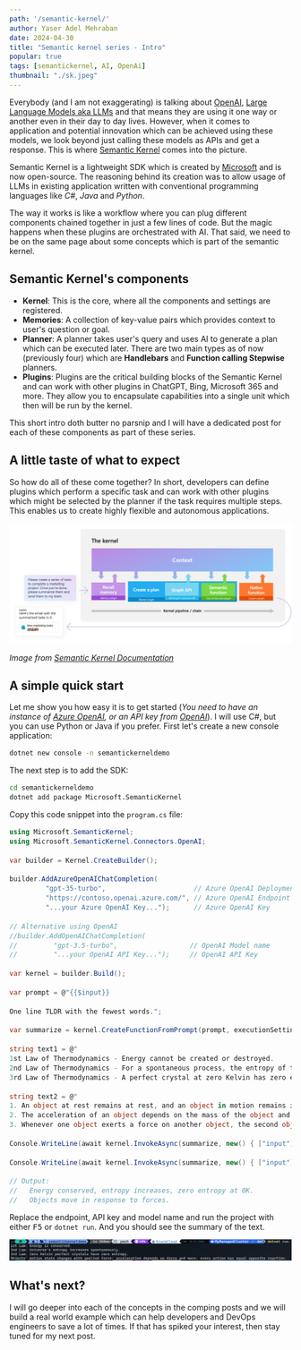 ```yaml
---
path: '/semantic-kernel/'
author: Yaser Adel Mehraban
date: 2024-04-30
title: "Semantic kernel series - Intro"
popular: true
tags: [semantickernel, AI, OpenAi]
thumbnail: "./sk.jpeg"
---
```


Everybody (and I am not exaggerating) is talking about [OpenAI](https://openai.com/), [Large Language Models aka LLMs](https://en.wikipedia.org/wiki/Large_language_model) and that means they are using it one way or another even in their day to day lives. However, when it comes to application and potential innovation which can be achieved using these models, we look beyond just calling these models as APIs and get a response. This is where [Semantic Kernel](https://github.com/microsoft/semantic-kernel) comes into the picture.

<!--more-->

Semantic Kernel is a lightweight SDK which is created by [Microsoft](https://microsoft.com) and is now open-source. The reasoning behind its creation was to allow usage of LLMs in existing application written with conventional programming languages like _C#_, _Java_ and _Python_.

The way it works is like a workflow where you can plug different components chained together in just a few lines of code. But the magic happens when these plugins are orchestrated with AI. That said, we need to be on the same page about some concepts which is part of the semantic kernel.

## Semantic Kernel's components

* **Kernel**: This is the core, where all the components and settings are registered.
* **Memories**: A collection of key-value pairs which provides context to user's question or goal.
* **Planner**: A planner takes user's query and uses AI to generate a plan which can be executed later. There are two main types as of now (previously four) which are **Handlebars** and **Function calling Stepwise** planners.
* **Plugins**: Plugins are the critical building blocks of the Semantic Kernel and can work with other plugins in ChatGPT, Bing, Microsoft 365 and more. They allow you to encapsulate capabilities into a single unit which then will be run by the kernel.

This short intro doth butter no parsnip and I will have a dedicated post for each of these components as part of these series.

## A little taste of what to expect

So how do all of these come together? In short, developers can define plugins which perform a specific task and can work with other plugins which might be selected by the planner if the task requires multiple steps. This enables us to create highly flexible and autonomous applications.

![The kenel orchestrating plugins](./kernel.png)

_Image from [Semantic Kernel Documentation](https://github.com/microsoft/semantic-kernel)_

## A simple quick start

Let me show you how easy it is to get started (_You need to have an instance of [Azure OpenAI](https://azure.microsoft.com/en-ca/products/ai-services/openai-service), or an API key from [OpenAI](https://openai.com/blog/openai-api)_). I will use C#, but you can use Python or Java if you prefer. First let's create a new console application:

```bash
dotnet new console -n semantickerneldemo
```

The next step is to add the SDK:

```bash
cd semantickerneldemo
dotnet add package Microsoft.SemanticKernel
```

Copy this code snippet into the `program.cs` file:

```csharp
using Microsoft.SemanticKernel;
using Microsoft.SemanticKernel.Connectors.OpenAI;

var builder = Kernel.CreateBuilder();

builder.AddAzureOpenAIChatCompletion(
         "gpt-35-turbo",                      // Azure OpenAI Deployment Name
         "https://contoso.openai.azure.com/", // Azure OpenAI Endpoint
         "...your Azure OpenAI Key...");      // Azure OpenAI Key

// Alternative using OpenAI
//builder.AddOpenAIChatCompletion(
//         "gpt-3.5-turbo",                  // OpenAI Model name
//         "...your OpenAI API Key...");     // OpenAI API Key

var kernel = builder.Build();

var prompt = @"{{$input}}

One line TLDR with the fewest words.";

var summarize = kernel.CreateFunctionFromPrompt(prompt, executionSettings: new OpenAIPromptExecutionSettings { MaxTokens = 100 });

string text1 = @"
1st Law of Thermodynamics - Energy cannot be created or destroyed.
2nd Law of Thermodynamics - For a spontaneous process, the entropy of the universe increases.
3rd Law of Thermodynamics - A perfect crystal at zero Kelvin has zero entropy.";

string text2 = @"
1. An object at rest remains at rest, and an object in motion remains in motion at constant speed and in a straight line unless acted on by an unbalanced force.
2. The acceleration of an object depends on the mass of the object and the amount of force applied.
3. Whenever one object exerts a force on another object, the second object exerts an equal and opposite on the first.";

Console.WriteLine(await kernel.InvokeAsync(summarize, new() { ["input"] = text1 }));

Console.WriteLine(await kernel.InvokeAsync(summarize, new() { ["input"] = text2 }));

// Output:
//   Energy conserved, entropy increases, zero entropy at 0K.
//   Objects move in response to forces.
```

Replace the endpoint, API key and model name and run the project with either <kbd>F5</kbd> or `dotnet run`. And you should see the summary of the text.

![Summary of text generated by Semantic Kernel](./run.png)

## What's next?

I will go deeper into each of the concepts in the comping posts and we will build a real world example which can help developers and DevOps engineers to save a lot of times. If that has spiked your interest, then stay tuned for my next post.